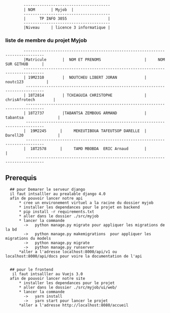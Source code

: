             --------------------------------------
            | NOM       | Myjob  |           
            --------------------------------------
            |      TP INFO 3055                  |
            --------------------------------------
            |Niveau     | licence 3 informatique |
### liste de membre du projet Myjob
            -------------------------------------------------------------------------------
            |Matricule       |  NOM ET PRENOMS                   |     NOM SUR GITHUB      |
            -------------------------------------------------------------------------------
            | 19M2310        |  NOUTCHEU LIBERT JORAN            |       noutc123          |
             ------------------------------------------------------------------------------
            | 18T2814        | TCHIAGUIA CHRISTOPHE              |    chrisAfrotech        |
             ------------------------------------------------------------------------------
            | 18T2737        |TABANTSA ZEMBOUG ARMAND            |  tabantsa               |
             ------------------------------------------------------------------------------
            |  19M2245      |     MEKEUTIBOUA TAFEUTSOP DARELLE  |  Darell20               |                       
             ------------------------------------------------------------------------------
            |  18T2578      |     TAMO MBOBDA  ERIC Arnaud       |                         |                  
             ------------------------------------------------------------------------------
             
## Prerequis
      ## pour Demarer le serveur django
      il faut intsalller au prealable django 4.0
      afin de pouvoir lancer notre api 
          * cree un environement virtuel a la racine du dossier myjob 
          * installer les dependances pour le projet en backend
          * pip install -r requirements.txt
          * aller dans le dossier ./src/myjob 
          * lancer la commande 
            ->   python manage.py migrate pour appliquer les migrations de la bd 
            ->   python manage.py makemigrations  pour appliquer les migrations du models
            ->   python manage.py migrate 
            ->   python manage.py runserver 
          *aller a l'adresse localhost:8000/api/v1 ou localhost:8000/api/docs pour voire la documentation de l'api 
              
 
      ## pour le frontend 
       il faut intsalller au Vuejs 3.0
      afin de pouvoir lancer notre site 
          * installer les dependances pour le projet
          * aller dans le dossier ./src/myjob/ui/web/
          * lancer la commande 
            ->   yarn install
            ->   yarn start pour lancer le projet
          *aller a l'adresse http://localhost:8080/accueil
